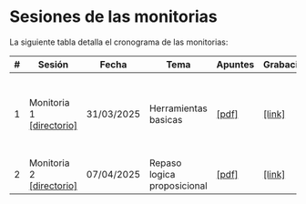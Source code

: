 # Sesiones de las monitorias

La siguiente tabla detalla el cronograma de las monitorias:

|#|Sesión|Fecha|Tema|Apuntes|Grabaciones|Observaciones|
|---|---|---|---|---|---|---|
|1|Monitoria 1 [[directorio]](monitoria1_31-03-2025/)| 31/03/2025 |Herramientas basicas|[[pdf]](./monitoria1_31-03-2025/monitoria1_31-03-2025.pdf)|[[link]](https://udearroba.zoom.us/rec/play/wxys1WyPkeo_Kf4ayaTFMQmYHRNrsqE-pW1U8rHSNA8vekkr4tNz_GUazYdA2dgsP7bH9OKMbeuq6I0P.BvhvKaf4lp7k7PPA?accessLevel=meeting&canPlayFromShare=true&from=my_recording&startTime=1743458156000&componentName=rec-play&originRequestUrl=https%3A%2F%2Fudearroba.zoom.us%2Frec%2Fshare%2FzLv1IuARgvY7Hqh87LmQB-kC6f4xzXugx3HizLW4Sl6Y4uCvyL54LcgNRGgGB6xp.bF-TqcDdwqgcC58X%3FstartTime%3D1743458156000)|Se abordaron herramientas como: Colab, Anaconda, Jupyter, Spyder y VScode.|
|2|Monitoria 2 [[directorio]](monitoria1_31-03-2025/)| 07/04/2025 |Repaso logica proposicional|[[pdf]](./monitoria2_07-04-2025/monitoria2_07-04-2025.pdf)|[[link]](https://udearroba.zoom.us/rec/play/3Scv_Fy6Nt_fIqQWO5_0aZvJnIwLzscZq_4T5sA54HgnB_bLLEZNxF8OzMv6jL2bwGL4w_6N5vvyYuny.df23JRK4BzY6rsNO?accessLevel=meeting&canPlayFromShare=true&from=my_recording&continueMode=true&componentName=rec-play&originRequestUrl=https%3A%2F%2Fudearroba.zoom.us%2Frec%2Fshare%2FU0Krx49jg9BOQEZEAFUFPDJaX8jLNq0Pjx6FsCxO6JaxcvPJM3OqnbSYiJSwCbGc.Q5kQwow9U4WRl7LG)|Se repasaron los temas del parcial 1|
